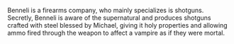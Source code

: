Benneli is a firearms company, who mainly specializes is shotguns. Secretly, Benneli is aware of the supernatural and produces shotguns crafted with steel blessed by Michael, giving it holy properties and allowing ammo fired through the weapon to affect a vampire as if they were mortal.